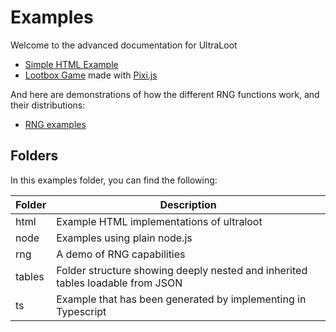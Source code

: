 # Examples

Welcome to the advanced documentation for UltraLoot

* [Simple HTML Example](html/simple_html_example.html)
* [Lootbox Game](html/lootbox_game.html) made with [Pixi.js](https://pixijs.com/)

And here are demonstrations of how the different RNG functions work, and their distributions:
* [RNG examples](rng/index.html)

## Folders

In this examples folder, you can find the following:

| Folder | Description                                                                    |
|--------|--------------------------------------------------------------------------------|
| html   | Example HTML implementations of ultraloot                                      |
| node   | Examples using plain node.js                                                   |
| rng    | A demo of RNG capabilities                                                     |
| tables | Folder structure showing deeply nested and inherited tables loadable from JSON |
| ts     | Example that has been generated by implementing in Typescript                  |